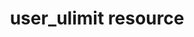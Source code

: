 ---
resource_reference: true
common_resource_functionality_multiple_packages: false
common_resource_functionality_resources_common_windows_security: false
cookbook_file_specificity: false
debug_recipes_chef_shell: false
handler_custom: false
handler_types: false
nameless_apt_update: false
nameless_build_essential: false
properties_multiple_packages: false
properties_resources_common_windows_security: false
properties_shortcode: 
ps_credential_helper: false
registry_key: false
remote_directory_recursive_directories: false
remote_file_prevent_re_downloads: false
remote_file_unc_path: false
resource_directory_recursive_directories: false
resource_package_options: false
resources_common_atomic_update: false
resources_common_guard_interpreter: false
resources_common_guards: true
resources_common_notification: true
resources_common_properties: true
ruby_style_basics_chef_log: false
syntax_shortcode: 
template_requirements: false
unit_file_verification: false
title: user_ulimit resource
resource: user_ulimit
aliases:
- "/resource_user_ulimit.html"
menu:
  infra:
    title: user_ulimit
    identifier: chef_infra/cookbook_reference/resources/user_ulimit user_ulimit
    parent: chef_infra/cookbook_reference/resources
resource_description_list:
- markdown: Use the user_ulimit resource to create individual ulimit files that are
    installed into the `/etc/security/limits.d/` directory.
resource_new_in: '16.0'
syntax_full_code_block: |-
  user_ulimit 'name' do
    core_hard_limit            String, Integer
    core_limit                 String, Integer
    core_soft_limit            String, Integer
    filehandle_hard_limit      String, Integer
    filehandle_limit           String, Integer
    filehandle_soft_limit      String, Integer
    filename                   String
    memory_limit               String, Integer
    process_hard_limit         String, Integer
    process_limit              String, Integer
    process_soft_limit         String, Integer
    rtprio_hard_limit          String, Integer
    rtprio_limit               String, Integer
    rtprio_soft_limit          String, Integer
    stack_hard_limit           String, Integer
    stack_limit                String, Integer
    stack_soft_limit           String, Integer
    username                   String # default value: 'name' unless specified
    virt_limit                 String, Integer
    action                     Symbol # defaults to :create if not specified
  end
syntax_properties_list: 
syntax_full_properties_list:
- "`user_ulimit` is the resource."
- "`name` is the name given to the resource block."
- "`action` identifies which steps Chef Infra Client will take to bring the node into
  the desired state."
- "`core_hard_limit`, `core_limit`, `core_soft_limit`, `filehandle_hard_limit`, `filehandle_limit`,
  `filehandle_soft_limit`, `filename`, `memory_limit`, `process_hard_limit`, `process_limit`,
  `process_soft_limit`, `rtprio_hard_limit`, `rtprio_limit`, `rtprio_soft_limit`,
  `stack_hard_limit`, `stack_limit`, `stack_soft_limit`, `username`, and `virt_limit`
  are the properties available to this resource."
actions_list:
  :create:
    markdown: 
  :delete:
    markdown: 
  :nothing:
    shortcode: resources_common_actions_nothing.md
properties_list:
- property: core_hard_limit
  ruby_type: String, Integer
  required: false
  description_list:
  - markdown: 
- property: core_limit
  ruby_type: String, Integer
  required: false
  description_list:
  - markdown: 
- property: core_soft_limit
  ruby_type: String, Integer
  required: false
  description_list:
  - markdown: 
- property: filehandle_hard_limit
  ruby_type: String, Integer
  required: false
  description_list:
  - markdown: 
- property: filehandle_limit
  ruby_type: String, Integer
  required: false
  description_list:
  - markdown: 
- property: filehandle_soft_limit
  ruby_type: String, Integer
  required: false
  description_list:
  - markdown: 
- property: filename
  ruby_type: String
  required: false
  default_value: lazy default
  description_list:
  - markdown: 
- property: memory_limit
  ruby_type: String, Integer
  required: false
  description_list:
  - markdown: 
- property: process_hard_limit
  ruby_type: String, Integer
  required: false
  description_list:
  - markdown: 
- property: process_limit
  ruby_type: String, Integer
  required: false
  description_list:
  - markdown: 
- property: process_soft_limit
  ruby_type: String, Integer
  required: false
  description_list:
  - markdown: 
- property: rtprio_hard_limit
  ruby_type: String, Integer
  required: false
  description_list:
  - markdown: 
- property: rtprio_limit
  ruby_type: String, Integer
  required: false
  description_list:
  - markdown: 
- property: rtprio_soft_limit
  ruby_type: String, Integer
  required: false
  description_list:
  - markdown: 
- property: stack_hard_limit
  ruby_type: String, Integer
  required: false
  description_list:
  - markdown: 
- property: stack_limit
  ruby_type: String, Integer
  required: false
  description_list:
  - markdown: 
- property: stack_soft_limit
  ruby_type: String, Integer
  required: false
  description_list:
  - markdown: 
- property: username
  ruby_type: String
  required: false
  default_value: The resource block's name
  description_list:
  - markdown: 
- property: virt_limit
  ruby_type: String, Integer
  required: false
  description_list:
  - markdown: 
examples_list: 
---